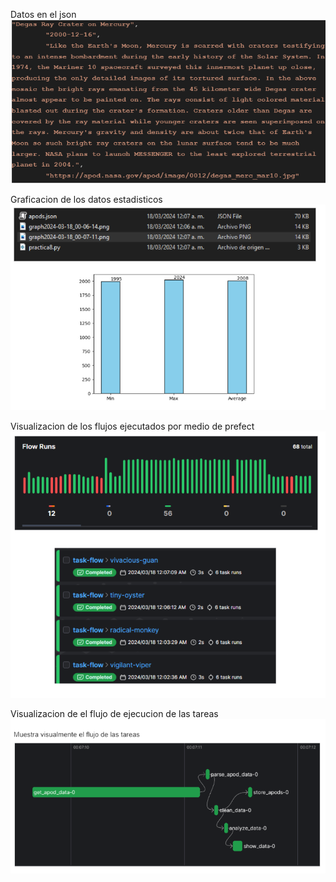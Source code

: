 Datos en el json
![json data](https://github.com/OmarG1/Computacion-tolerante-a-fallas/blob/main/Ejercicio%2008/jsonData.png)

Graficacion de los datos estadisticos
![Graphs](https://github.com/OmarG1/Computacion-tolerante-a-fallas/blob/main/Ejercicio%2008/imgGraph.png)

Visualizacion de los flujos ejecutados por medio de prefect
![Flow](https://github.com/OmarG1/Computacion-tolerante-a-fallas/blob/main/Ejercicio%2008/flowsRuns.png)

Visualizacion de el flujo de ejecucion de las tareas
![Flujo de ejecucion](https://github.com/OmarG1/Computacion-tolerante-a-fallas/blob/main/Ejercicio%2008/image.png)
